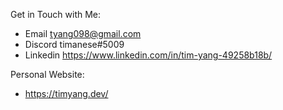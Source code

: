 Get in Touch with Me:
  - Email  tyang098@gmail.com
  - Discord  timanese#5009
  - Linkedin  https://www.linkedin.com/in/tim-yang-49258b18b/
 
 Personal Website:
  - https://timyang.dev/

    
  

